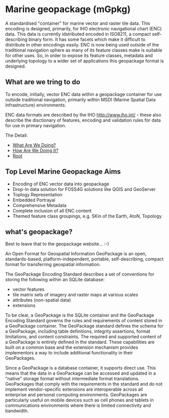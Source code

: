 # Marine geopackage (mGpkg)

A standardised "container" for marine vector and raster tile data. This encoding is designed, primarily, for IHO electronic navigational chart (ENC) data. This data is currently idstributed encoded in ISO8211, a compact self-describing binary form. It has some facets which make it difficult to distribute in other encodings easily. ENC is now being used outside of the traditional navigation sphere as many of its feature classes make is suitable for other uses. So, in order to expose its feature classes, metadata and underlying topology to a wider set of applications this geopackage format is designed.

## What are we tring to do
To encode, initially, vector ENC data within a geopackage container for use outside traditional navigation, primarily within MSDI (Marine Spatial Data Infrastructure) environments.

ENC data formats are described by the IHO http://www.iho.int/ - these also describe the disctionary of features, encoding and validation rules for data for use in primary navigation. 

The Detail:
* [What Are We Doing?](./whatarewedoing.md)
* [How Are We Doing It?](./howarewedoingit.md)
* [Root](/README.md)

## Top Level Marine Geopackage Aims
* Encoding of ENC vector data into geopackage
* Drop-In data solution for FOSS4G solutions like QGIS and GeoServer
* Toplogy Representation
* Embedded Portrayal
* Comprehensive Metadata
* Complete inclusion of all ENC content
* Themed feature class groupings, e.g. SKin of the Earth, AtoN, Topology



## what's geopackage? 

Best to leave that to the geopackage website... :-)

An Open Format for Geospatial Information
GeoPackage is an open, standards-based, platform-independent, portable, self-describing, compact format for transferring geospatial information.

The GeoPackage Encoding Standard describes a set of conventions for storing the following within an SQLite database:

* vector features
* tile matrix sets of imagery and raster maps at various scales
* attributes (non-spatial data)
* extensions

To be clear, a GeoPackage is the SQLite container and the GeoPackage Encoding Standard governs the rules and requirements of content stored in a GeoPackage container. The GeoPackage standard defines the schema for a GeoPackage, including table definitions, integrity assertions, format limitations, and content constraints. The required and supported content of a GeoPackage is entirely defined in the standard. These capabilities are built on a common base and the extension mechanism provides implementors a way to include additional functionality in their GeoPackages.

Since a GeoPackage is a database container, it supports direct use. This means that the data in a GeoPackage can be accessed and updated in a "native" storage format without intermediate format translations. GeoPackages that comply with the requirements in the standard and do not implement vendor-specific extensions are interoperable across all enterprise and personal computing environments. GeoPackages are particularly useful on mobile devices such as cell phones and tablets in communications environments where there is limited connectivity and bandwidth.
